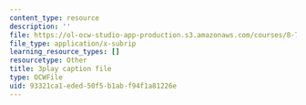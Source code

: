 ```yaml
---
content_type: resource
description: ''
file: https://ol-ocw-studio-app-production.s3.amazonaws.com/courses/8-701-introduction-to-nuclear-and-particle-physics-fall-2020/93321ca1eded50f5b1abf94f1a81226e_B53W30-GJ10.vtt
file_type: application/x-subrip
learning_resource_types: []
resourcetype: Other
title: 3play caption file
type: OCWFile
uid: 93321ca1-eded-50f5-b1ab-f94f1a81226e
---
```


